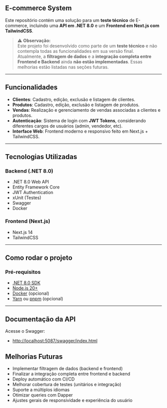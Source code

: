 ## E-commerce System

Este repositório contém uma solução para um **teste técnico** de E-commerce, incluindo uma **API em .NET 8.0** e um **Frontend em Next.js com TailwindCSS**.

> ⚠️ **Observação:**  
> Este projeto foi desenvolvido como parte de um **teste técnico** e não contempla todas as funcionalidades em sua versão final.  
> Atualmente, a **filtragem de dados** e a **integração completa entre Frontend e Backend** ainda **não estão implementadas**. Essas melhorias estão listadas nas seções futuras.

---

## Funcionalidades

- **Clientes**: Cadastro, edição, exclusão e listagem de clientes.
- **Produtos**: Cadastro, edição, exclusão e listagem de produtos.
- **Vendas**: Realização e gerenciamento de vendas associadas a clientes e produtos.
- **Autenticação**: Sistema de login com **JWT Tokens**, considerando diferentes cargos de usuários (admin, vendedor, etc).
- **Interface Web**: Frontend moderno e responsivo feito em Next.js + TailwindCSS.

---

## Tecnologias Utilizadas

### Backend (.NET 8.0)

- .NET 8.0 Web API
- Entity Framework Core
- JWT Authentication
- xUnit (Testes)
- Swagger
- Docker

### Frontend (Next.js)

- Next.js 14
- TailwindCSS

---

## Como rodar o projeto

### Pré-requisitos

- [.NET 8.0 SDK](https://dotnet.microsoft.com/en-us/download/dotnet/8.0)
- [Node.js 20+](https://nodejs.org/en)
- [Docker](https://www.docker.com/) (opcional)
- [Yarn](https://yarnpkg.com/) ou [pnpm](https://pnpm.io/) (opcional)

---

## Documentação da API

Acesse o Swagger:

- [http://localhost:5087/swagger/index.html](http://localhost:5087/swagger/index.html)

## Melhorias Futuras

- Implementar filtragem de dados (backend e frontend)
- Finalizar a integração completa entre frontend e backend
- Deploy automático com CI/CD
- Melhorar cobertura de testes (unitários e integração)
- Suporte a múltiplos idiomas
- Otimizar queries com Dapper
- Ajustes gerais de responsividade e experiência do usuário